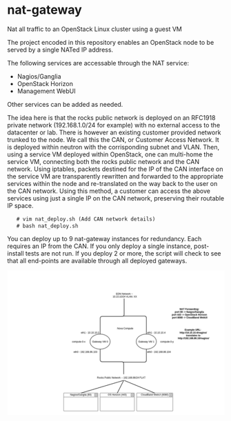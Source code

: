 # nat-gateway
Nat all traffic to an OpenStack Linux cluster using a guest VM

The project encoded in this repository enables an OpenStack node to be served by a single NATed IP address.

The following services are accessable through the NAT service:

   - Nagios/Ganglia
   - OpenStack Horizon
   - Management WebUI

Other services can be added as needed.

The idea here is that the rocks public network is deployed on an RFC1918 private network (192.168.1.0/24 for example) with no external access to the datacenter or lab. There is however an existing customer provided network trunked to the node. We call this the CAN, or Customer Access Network. It is deployed within neutron with the corrisponding subnet and VLAN. Then, using a service VM deployed within OpenStack, one can multi-home the service VM, connecting both the rocks public network and the CAN network. Using iptables, packets destined for the IP of the CAN interface on the service VM are transparently rewritten and forwarded to the appropriate services within the node and re-translated on the way back to the user on the CAN network. Using this method, a customer can access the above services using just a single IP on the CAN network, preserving their routable IP space.

```
   # vim nat_deploy.sh (Add CAN network details)
   # bash nat_deploy.sh
```

You can deploy up to 9 nat-gateway instances for redundancy. Each requires an IP from the CAN. If you only deploy a single instance, post-install tests are not run. If you deploy 2 or more, the script will check to see that all end-points are available through all deployed gateways.


![NAT Gateway Diagram](./GW_Nat_Diagram.png)
